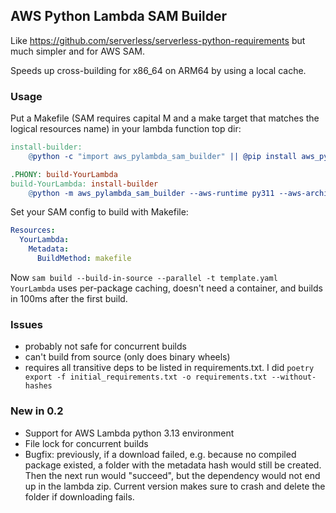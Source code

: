 ## AWS Python Lambda SAM Builder

Like https://github.com/serverless/serverless-python-requirements but much simpler and for AWS SAM.

Speeds up cross-building for x86_64 on ARM64 by using a local cache.

### Usage

Put a Makefile (SAM requires capital M and a make target that matches the logical resources name) in your lambda function top dir:

```Makefile
install-builder:
	@python -c "import aws_pylambda_sam_builder" || @pip install aws_pylambda_sam_builder

.PHONY: build-YourLambda
build-YourLambda: install-builder
	@python -m aws_pylambda_sam_builder --aws-runtime py311 --aws-architecture x86_64 --source ./ --destination $(ARTIFACTS_DIR)
```

Set your SAM config to build with Makefile:

```yaml
Resources:
  YourLambda:
    Metadata:
      BuildMethod: makefile
```

Now `sam build --build-in-source --parallel -t template.yaml YourLambda` uses per-package caching, doesn't need a container, and builds in 100ms after the first build.

### Issues
* probably not safe for concurrent builds
* can't build from source (only does binary wheels)
* requires all transitive deps to be listed in requirements.txt. I did `poetry export -f initial_requirements.txt -o requirements.txt --without-hashes` 


### New in 0.2
* Support for AWS Lambda python 3.13 environment
* File lock for concurrent builds
* Bugfix: previously, if a download failed, e.g. because no compiled package existed, a folder with the metadata hash would still be created. Then the next run would "succeed", but the dependency would not end up in the lambda zip. Current version makes sure to crash and delete the folder if downloading fails.